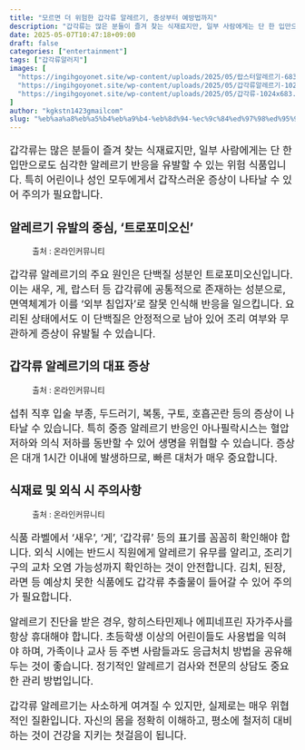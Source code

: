 ```yaml
---
title: "모르면 더 위험한 갑각류 알레르기, 증상부터 예방법까지"
description: "갑각류는 많은 분들이 즐겨 찾는 식재료지만, 일부 사람에게는 단 한 입만으로도 심각한 알레르기 반응을 유발할 수 있는 위험 식품입니다. 특히 어린이나 성인 모두에게서 갑작스러운 증상이 나타날 수 있어 주의가 필요합니다."
date: 2025-05-07T10:47:18+09:00
draft: false
categories: ["entertainment"]
tags: ["갑각류알러지"]
images: [
  "https://ingihgoyonet.site/wp-content/uploads/2025/05/랍스터알레르기-683x1024.jpg"
  "https://ingihgoyonet.site/wp-content/uploads/2025/05/갑각류알레르기-1024x685.jpg"
  "https://ingihgoyonet.site/wp-content/uploads/2025/05/갑각류-1024x683.jpg"
]
author: "kgkstn1423gmailcom"
slug: "%eb%aa%a8%eb%a5%b4%eb%a9%b4-%eb%8d%94-%ec%9c%84%ed%97%98%ed%95%9c-%ea%b0%91%ea%b0%81%eb%a5%98-%ec%95%8c%eb%a0%88%eb%a5%b4%ea%b8%b0-%ec%a6%9d%ec%83%81%eb%b6%80%ed%84%b0-%ec%98%88%eb%b0%a9%eb%b2%95"
---
```


<p style="font-size:18px">갑각류는 많은 분들이 즐겨 찾는 식재료지만, 일부 사람에게는 단 한 입만으로도 심각한 알레르기 반응을 유발할 수 있는 위험 식품입니다. 특히 어린이나 성인 모두에게서 갑작스러운 증상이 나타날 수 있어 주의가 필요합니다.</p> <h2 >알레르기 유발의 중심, ‘트로포미오신’</h2> <figure ><img src="https://ingihgoyonet.site/wp-content/uploads/2025/05/랍스터알레르기-683x1024.jpg" alt="" style="aspect-ratio:16/9;object-fit:cover"/><figcaption >출처 : 온라인커뮤니티</figcaption></figure> <p style="font-size:18px">갑각류 알레르기의 주요 원인은 단백질 성분인 트로포미오신입니다. 이는 새우, 게, 랍스터 등 갑각류에 공통적으로 존재하는 성분으로, 면역체계가 이를 ‘외부 침입자’로 잘못 인식해 반응을 일으킵니다. 요리된 상태에서도 이 단백질은 안정적으로 남아 있어 조리 여부와 무관하게 증상이 유발될 수 있습니다.</p> <h2 >갑각류 알레르기의 대표 증상</h2> <figure ><img src="https://ingihgoyonet.site/wp-content/uploads/2025/05/갑각류알레르기-1024x685.jpg" alt="" style="aspect-ratio:16/9;object-fit:cover"/><figcaption >출처 : 온라인커뮤니티</figcaption></figure> <p style="font-size:18px">섭취 직후 입술 부종, 두드러기, 복통, 구토, 호흡곤란 등의 증상이 나타날 수 있습니다. 특히 중증 알레르기 반응인 아나필락시스는 혈압 저하와 의식 저하를 동반할 수 있어 생명을 위협할 수 있습니다. 증상은 대개 1시간 이내에 발생하므로, 빠른 대처가 매우 중요합니다.</p> <h2 >식재료 및 외식 시 주의사항</h2> <figure ><img src="https://ingihgoyonet.site/wp-content/uploads/2025/05/갑각류-1024x683.jpg" alt="" style="aspect-ratio:16/9;object-fit:cover"/><figcaption >출처 : 온라인커뮤니티</figcaption></figure> <p style="font-size:18px">식품 라벨에서 ‘새우’, ‘게’, ‘갑각류’ 등의 표기를 꼼꼼히 확인해야 합니다. 외식 시에는 반드시 직원에게 알레르기 유무를 알리고, 조리기구의 교차 오염 가능성까지 확인하는 것이 안전합니다. 김치, 된장, 라면 등 예상치 못한 식품에도 갑각류 추출물이 들어갈 수 있어 주의가 필요합니다.</p> <p style="font-size:18px">알레르기 진단을 받은 경우, 항히스타민제나 에피네프린 자가주사를 항상 휴대해야 합니다. 초등학생 이상의 어린이들도 사용법을 익혀야 하며, 가족이나 교사 등 주변 사람들과도 응급처치 방법을 공유해 두는 것이 좋습니다. 정기적인 알레르기 검사와 전문의 상담도 중요한 관리 방법입니다.</p> <p style="font-size:18px">갑각류 알레르기는 사소하게 여겨질 수 있지만, 실제로는 매우 위협적인 질환입니다. 자신의 몸을 정확히 이해하고, 평소에 철저히 대비하는 것이 건강을 지키는 첫걸음이 됩니다.</p>